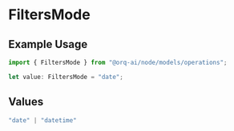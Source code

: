 # FiltersMode

## Example Usage

```typescript
import { FiltersMode } from "@orq-ai/node/models/operations";

let value: FiltersMode = "date";
```

## Values

```typescript
"date" | "datetime"
```